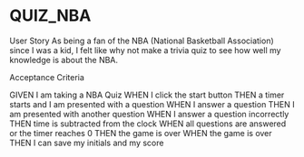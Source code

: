# QUIZ_NBA 

User Story
As being a fan of the NBA (National Basketball Association) since I was a kid, I felt like why not make a trivia quiz to see how well my knowledge is about the NBA.


Acceptance Criteria

GIVEN I am taking a NBA Quiz
WHEN I click the start button
THEN a timer starts and I am presented with a question
WHEN I answer a question
THEN I am presented with another question
WHEN I answer a question incorrectly
THEN time is subtracted from the clock
WHEN all questions are answered or the timer reaches 0
THEN the game is over
WHEN the game is over
THEN I can save my initials and my score



